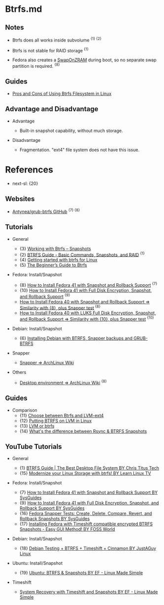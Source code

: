 # Btrfs.md

## Notes

* Btrfs does all works inside subvolume <sup>{1} {2}</sup>

* Btrfs is not stable for RAID storage <sup>{1}</sup>

* Fedora also creates a [SwapOnZRAM](https://fedoraproject.org/wiki/Changes/SwapOnZRAM) during boot, so no separate swap partition is required. <sup>{8}</sup>

## Guides

* [Pros and Cons of Using Btrfs Filesystem in Linux](https://itsfoss.com/btrfs/)

## Advantage and Disadvantage

* Advantage
  * Built-in snapshot capability, without much storage.

* Disadvantage
  * Fragmentation. "ext4" file system does not have this issue.

# References

* next-sl: {20}

## Websites

* [Antynea/grub-btrfs GitHub](https://github.com/Antynea/grub-btrfs) <sup>{7} {8}</sup>

## Tutorials

* General
  * {3} [Working with Btrfs – Snapshots](https://fedoramagazine.org/working-with-btrfs-snapshots/)
  * {2} [BTRFS Guide - Basic Commands, Snapshots, and RAID](https://christitus.com/btrfs-guide/) <sup>{1}</sup>
  * {4} [Getting started with btrfs for Linux](https://opensource.com/article/20/11/btrfs-linux)
  * {5} [The Beginner’s Guide to Btrfs](https://www.maketecheasier.com/the-beginners-guide-to-btrfs/)

* Fedora: Install/Snapshot
  * {8} [How to Install Fedora 41 with Snapshot and Rollback Support](https://sysguides.com/install-fedora-41-with-snapshot-and-rollback-support) <sup>{7}</sup>
  * {10} [How to Install Fedora 41 with Full Disk Encryption, Snapshot, and Rollback Support](https://sysguides.com/install-fedora-41-with-full-disk-encryption-snapshot-and-rollback-support) <sup>{9}</sup>
  * [How to Install Fedora 40 with Snapshot and Rollback Support => Similarity with {8}, plus Snapper test](https://sysguides.com/install-fedora-with-snapshot-and-rollback-support) <sup>{8}</sup>
  * [How to Install Fedora 40 with LUKS Full Disk Encryption, Snapshot, and Rollback Support => Similarity with {10}, plus Snapper test](https://sysguides.com/install-fedora-with-luks-fde-snapshot-rollback-support) <sup>{10}</sup>

* Debian: Install/Snapshot
  * {6} [Installing Debian with BTRFS, Snapper backups and GRUB-BTRFS](https://medium.com/@inatagan/installing-debian-with-btrfs-snapper-backups-and-grub-btrfs-27212644175f)

* Snapper
  * [Snapper => ArchLinux Wiki](https://wiki.archlinux.org/title/Snapper)

* Others
  * [Desktop environment => ArchLinux Wiki](https://wiki.archlinux.org/title/Desktop_environment) <sup>{8}</sup>

## Guides

* Comparison
  * {11} [Choose between Btrfs and LVM-ext4](https://fedoramagazine.org/choose-between-btrfs-and-lvm-ext4/)
  * {12} [Putting BTRFS on LVM in Linux](https://www.baeldung.com/linux/btrfs-lvm)
  * {13} [LVM or btrfs](https://www.linuxquestions.org/questions/linux-newbie-8/lvm-or-btrfs-4175723711/)
  * {14} [What's the difference between Rsync & BTRFS Snapshots](https://askubuntu.com/questions/1143954/whats-the-difference-between-rsync-btrfs-snapshots)

## YouTube Tutorials

* General
  * {1} [BTRFS Guide | The Best Desktop File System BY Chris Titus Tech](https://www.youtube.com/watch?v=J2QP4onqJKI)
  * {15} [Modernize your Linux Storage with btrfs! BY Learn Linux TV](https://www.youtube.com/watch?v=RPO-fS6HQbY)

* Fedora: Install/Snapshot
  * {7} [How to Install Fedora 41 with Snapshot and Rollback Support BY SysGuides](https://www.youtube.com/watch?v=LwM3wUXJyU8)
  * {9} [How to Install Fedora 41 with Full Disk Encryption, Snapshot, and Rollback Support BY SysGuides](https://www.youtube.com/watch?v=LT8gDWEaG4o)
  * {16} [Fedora Snapper Tests: Create, Delete, Compare, Revert, and Rollback Snapshots BY SysGuides](https://www.youtube.com/watch?v=hlAgYA4mVvs)
  * {17} [Installing Fedora with Timeshift compatible encrypted BTRFS Snapshots - Easy GUI Method! BY FOSS World](https://www.youtube.com/watch?v=bN8gGoBaZ5M)
  
* Debian: Install/Snapshot
  * {18} [Debian Testing + BTRFS + Timeshift + Cinnamon BY JustAGuy Linux](https://www.youtube.com/watch?v=IdqkjpsyUNg)

* Ubuntu: Install/Snapshot
  * {19} [Ubuntu: BTRFS & Snapshots BY EF - Linux Made Simple](https://www.youtube.com/watch?v=_sLSiL3oynk)

* Timeshift
  * [System Recovery with Timeshift and Snapshots BY EF - Linux Made Simple](https://www.youtube.com/watch?v=-s872is2-As)
